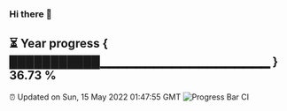 ### Hi there 👋
⏳ Year progress { ███████████▁▁▁▁▁▁▁▁▁▁▁▁▁▁▁▁▁▁▁ } 36.73 %
---
⏰ Updated on Sun, 15 May 2022 01:47:55 GMT
![Progress Bar CI](https://github.com/liununu/liununu/workflows/Progress%20Bar%20CI/badge.svg)
